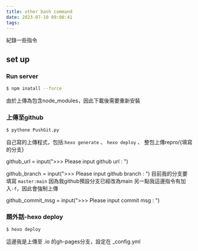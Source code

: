 ```yaml
---
title: other bash command
date: 2023-07-10 09:00:41
tags:
---
```

紀錄一些指令
## set up

### Run server

``` bash
$ npm inatall --force
```

由於上傳為包含node_modules，因此下載後需要重新安裝

### 上傳至github

``` bash
$ pythone PushGit.py
```

自己寫的上傳程式，包括:`hexo generate` 、 `hexo deploy` 、 整包上傳repro/{填寫的分支}

github_url = input(">>> Please input github url : ")

github_branch = input(">>> Please input github branch : ")
目前我的分支要填寫 `master:main`
因為我github預設分支已經改為main
另一點我這邊指令有加入`-f`，因此會強制上傳

github_commit_msg = input(">>> Please input commit msg : ")

### 題外話-hexo deploy

``` bash
$ hexo deploy
```

這邊我是上傳至 .io 的gh-pages分支，設定在 _config.yml
